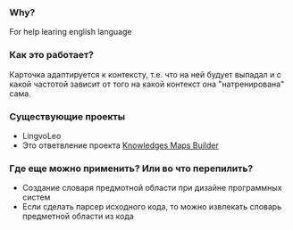 ### Why? 
For help learing english language

### Как это работает?
Карточка адаптируется к контексту, т.е. что на ней будует выпадал и с какой частотой зависит от того на какой контекст она "натренирована" сама.

### Существующие проекты
- LingvoLeo
- Это ответвление проекта [Knowledges Maps Builder](https://github.com/bezbukv/knowledges-maps-builder)

### Где еще можно применить? Или во что перепилить?
- Создание словаря предмотной области при дизайне программных систем
- Если сделать парсер исходного кода, то можно извлекать словарь предметной области из кода

